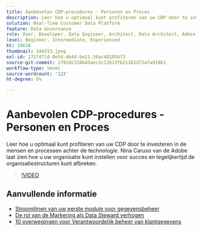 ```yaml
---
title: Aanbevolen CDP-procedures - Personen en Proces
description: Leer hoe u optimaal kunt profiteren van uw CDP door te investeren in de mensen en processen achter de technologie. Nina Caruso van Adobe deelt hoe u uw organisatie kunt instellen ... (beschrijvingen moeten tussen 60 en 160 tekens lang zijn)
solution: Real-Time Customer Data Platform
feature: Data Governance
role: User, Developer, Data Engineer, Architect, Data Architect, Admin, Leader
level: Beginner, Intermediate, Experienced
kt: 10634
thumbnail: 344313.jpeg
exl-id: 172f471d-0e54-4b44-be21-39ac481054f3
source-git-commit: 1792dc318643aec2c12613f621361d72a7a918b1
workflow-type: tm+mt
source-wordcount: '122'
ht-degree: 0%

---
```


# Aanbevolen CDP-procedures - Personen en Proces

Leer hoe u optimaal kunt profiteren van uw CDP door te investeren in de mensen en processen achter de technologie. Nina Caruso van de Adobe laat zien hoe u uw organisatie kunt instellen voor succes en tegelijkertijd de organisatiestructuren kunt afbreken.

>[!VIDEO](https://video.tv.adobe.com/v/344313/?quality=12&learn=on)

## Aanvullende informatie

* [Stroomlijnen van uw eerste module voor gegevensbeheer](first-mile.md)
* [De rol van de Markering als Data Steward verhogen](https://experienceleague.adobe.com/docs/platform-learn/tutorials/privacy/elevating-the-marketers-role-as-a-data-steward.html)
* [10 overwegingen voor Verantwoordelijk beheer van klantgegevens](https://experienceleague.adobe.com/docs/platform-learn/tutorials/privacy/ten-considerations-for-responsible-customer-data-management.html)
